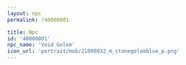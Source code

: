 ```yaml
---
layout: npc
permalink: /40000001

title: Npc
id: '40000001'
npc_name: 'Void Golem'
icon_url: 'portrait/mob/21090032_m_stonegolemblue_p.png'
---
```

